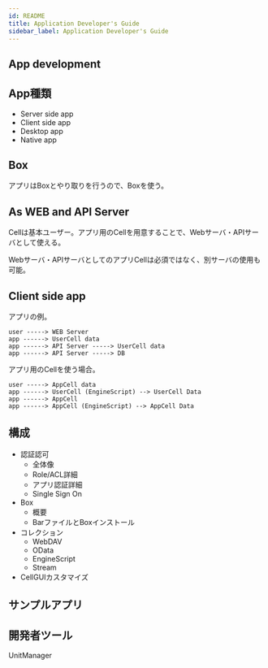 ```yaml
---
id: README
title: Application Developer's Guide
sidebar_label: Application Developer's Guide
---
```


## App development



## App種類

- Server side app
- Client side app
- Desktop app
- Native app

## Box

アプリはBoxとやり取りを行うので、Boxを使う。

## As WEB and API Server

Cellは基本ユーザー。アプリ用のCellを用意することで、Webサーバ・APIサーバとして使える。

Webサーバ・APIサーバとしてのアプリCellは必須ではなく、別サーバの使用も可能。

## Client side app

アプリの例。

```
user -----> WEB Server
app ------> UserCell data
app ------> API Server -----> UserCell data
app ------> API Server -----> DB
```

アプリ用のCellを使う場合。

```
user -----> AppCell data
app ------> UserCell (EngineScript) --> UserCell Data
app ------> AppCell
app ------> AppCell (EngineScript) --> AppCell Data
```

## 構成

- 認証認可
  - 全体像
  - Role/ACL詳細
  - アプリ認証詳細
  - Single Sign On
- Box
  - 概要
  - BarファイルとBoxインストール
- コレクション
  - WebDAV
  - OData
  - EngineScript
  - Stream
- CellGUIカスタマイズ

## サンプルアプリ

## 開発者ツール

UnitManager
